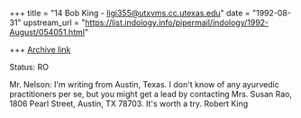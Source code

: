 +++
title = "14 Bob King - ligi355@utxvms.cc.utexas.edu"
date = "1992-08-31"
upstream_url = "https://list.indology.info/pipermail/indology/1992-August/054051.html"

+++
[Archive link](https://list.indology.info/pipermail/indology/1992-August/054051.html)

Status: RO

Mr. Nelson:
	I'm writing from Austin, Texas.  I don't know of any ayurvedic
practitioners per se, but you might get a lead by contacting Mrs. Susan
Rao, 1806 Pearl Street, Austin, TX 78703.  It's worth a try.
Robert King




